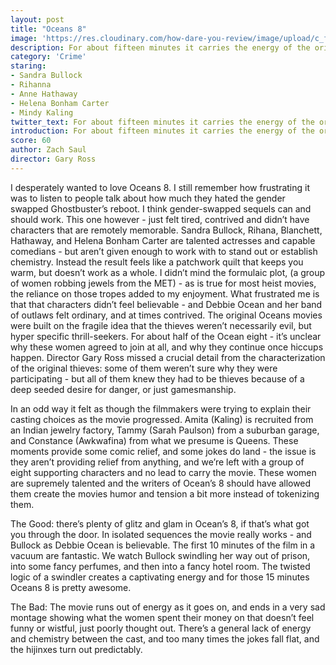 ```yaml
---
layout: post
title: "Oceans 8"
image: 'https://res.cloudinary.com/how-dare-you-review/image/upload/c_fill,h_399,w_760/v1528847711/Oceans-8-poster.png'
description: For about fifteen minutes it carries the energy of the original movies - but it devolves quickly into  irrelevance.     
category: 'Crime'
staring: 
- Sandra Bullock
- Rihanna
- Anne Hathaway
- Helena Bonham Carter
- Mindy Kaling
twitter_text: For about fifteen minutes it carries the energy of the original movies - but it devolves quickly into irrelevance.
introduction: For about fifteen minutes it carries the energy of the original movies - but it devolves quickly into irrelevance.
score: 60
author: Zach Saul
director: Gary Ross
---
```

I desperately wanted to love Oceans 8. I still remember how frustrating it was to listen to people talk about how much they hated the gender swapped Ghostbuster’s reboot. I think gender-swapped sequels can and should work. This one however - just felt tired, contrived and didn’t have characters that are remotely memorable. Sandra Bullock, Rihana, Blanchett, Hathaway, and Helena Bonham Carter are talented actresses and capable comedians - but aren’t given enough to work with to stand out or establish chemistry. Instead the result feels like a patchwork quilt that keeps you warm, but doesn’t work as a whole. I didn’t mind the formulaic plot, (a group of women robbing jewels from the MET) - as is true for most heist movies, the reliance on those tropes added to my enjoyment. What frustrated me is that that characters didn’t feel believable - and Debbie Ocean and her band of outlaws felt ordinary, and at times contrived. The original Oceans movies were built on the fragile idea that the thieves weren’t necessarily evil, but hyper specific thrill-seekers. For about half of the Ocean eight - it’s unclear why these women agreed to join at all, and why they continue once hiccups happen. Director Gary Ross missed a crucial detail from the characterization of the original thieves: some of them weren’t sure why they were participating - but all of them knew they had to be thieves because of a deep seeded desire for danger, or just gamesmanship.  
 
In an odd way it felt as though the filmmakers were trying to explain their casting choices as the movie progressed. Amita (Kaling) is recruited from an Indian jewelry factory, Tammy (Sarah Paulson) from a suburban garage, and Constance (Awkwafina) from what we presume is Queens. These moments provide some comic relief, and some jokes do land - the issue is they aren’t providing relief from anything, and we’re left with a group of eight supporting characters and no lead to carry the movie. These women are supremely talented and the writers of Ocean’s 8 should have allowed them create the movies humor and tension a bit more instead of tokenizing them.

The Good: there’s plenty of glitz and glam in Ocean’s 8, if that’s what got you through the door. In isolated sequences the movie really works - and Bullock as Debbie Ocean is believable. The first 10 minutes of the film in a vacuum are fantastic. We watch Bullock swindling her way out of prison, into some fancy perfumes, and then into a fancy hotel room. The twisted logic of a swindler creates a captivating energy and for those 15 minutes Oceans 8 is pretty awesome.

The Bad: The movie runs out of energy as it goes on, and ends in a very sad montage showing what the women spent their money on that doesn’t feel funny or wistful, just poorly thought out. There’s a general lack of energy and chemistry between the cast, and too many times the jokes fall flat, and the hijinxes turn out predictably.   
